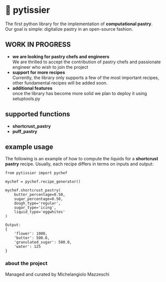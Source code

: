 # 🥐 pytissier

The first python library for the implementation of **computational pastry**.<br>
Our goal is simple: digitalize pastry in an open-source fashion.

## WORK IN PROGRESS

- **we are looking for pastry chefs and engineers**<br>
We are thrilled to accept the contribution of pastry chefs and passionate engineer who wish to join the project
- **support for more recipes**<br>
Currently, the library only supports a few of the most important recipes, other fundamental recipes will be added soon.
- **additional features**<br>
once the library has become more solid we plan to deploy it using setuptools.py

## supported functions

- **shortcrust_pastry**
- **puff_pastry**

## example usage
The following is an example of how to compute the liquids for a **shortcrust pastry** recipe. Usually, each recipe differs in terms on inputs and output:
```
from pytissier import pychef

mychef = pychef.recipe_generator()

mychef.shortcrust_pastry(
    butter_percentage=0.50, 
    sugar_percentage=0.50, 
    dough_type='regular',
    sugar_type='icing', 
    liquid_type='eggwhites'
)

Output:
{
    'flower': 1000, 
    'butter': 500.0, 
    'granulated_sugar': 500.0, 
    'water': 125
}
```

### about the project
Managed and curated by Michelangiolo Mazzeschi

